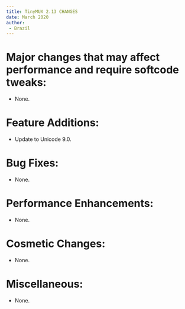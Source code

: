 ```yaml
---
title: TinyMUX 2.13 CHANGES
date: March 2020
author:
 - Brazil
---
```


# Major changes that may affect performance and require softcode tweaks:

 - None.

# Feature Additions:

 - Update to Unicode 9.0.

# Bug Fixes:

 - None.

# Performance Enhancements:

 - None.

# Cosmetic Changes:

 - None.

# Miscellaneous:

 - None.
